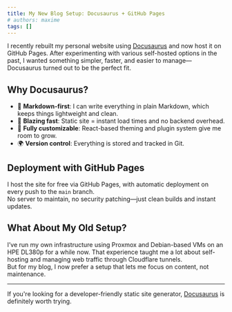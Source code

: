 ```yaml
---
title: My New Blog Setup: Docusaurus + GitHub Pages
# authors: maxime
tags: []
---
```


I recently rebuilt my personal website using [Docusaurus](https://docusaurus.io/) and now host it on GitHub Pages. After experimenting with various self-hosted options in the past, I wanted something simpler, faster, and easier to manage—Docusaurus turned out to be the perfect fit.

## Why Docusaurus?

- 🧱 **Markdown-first**: I can write everything in plain Markdown, which keeps things lightweight and clean.  
- 🚀 **Blazing fast**: Static site = instant load times and no backend overhead.  
- 🔧 **Fully customizable**: React-based theming and plugin system give me room to grow.  
- 🌍 **Version control**: Everything is stored and tracked in Git.  

## Deployment with GitHub Pages

I host the site for free via GitHub Pages, with automatic deployment on every push to the `main` branch.  
No server to maintain, no security patching—just clean builds and instant updates.

## What About My Old Setup?

I’ve run my own infrastructure using Proxmox and Debian-based VMs on an HPE DL380p for a while now. That experience taught me a lot about self-hosting and managing web traffic through Cloudflare tunnels.  
But for my blog, I now prefer a setup that lets me focus on content, not maintenance.

---

If you're looking for a developer-friendly static site generator, [Docusaurus](https://docusaurus.io/) is definitely worth trying.

